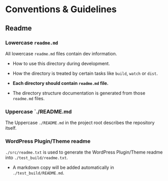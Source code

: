 # Conventions & Guidelines

## Readme

### Lowercase `readme.md`

All lowercase `readme.md` files contain dev information.

- How to use this directory during development.

- How the directory is treated by certain tasks like `build`, `watch` or `dist`.

- **Each directory should contain `readme.md` file.**

- The directory structure documentation is generated from those `readme.md` files.

### Uppercase `./README.md

The Uppercase `./README.md` in the project root describes the repository itself.

### WordPress Plugin/Theme readme

`./src/readme.txt` is used to generate the WordPress Plugin/Theme readme into `./test_build/readme.txt`.

- A markdown copy will be added automatically in `./test_build/README.md`.
